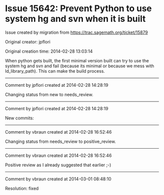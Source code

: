 # Issue 15642: Prevent Python to use system hg and svn when it is built

Issue created by migration from https://trac.sagemath.org/ticket/15879

Original creator: jpflori

Original creation time: 2014-02-28 13:03:14

When python gets built, the first minimal version built can try to use the system hg and svn and fail (because its minimal or because we mess with ld_library_path).
This can make the build process.


---

Comment by jpflori created at 2014-02-28 14:28:19

Changing status from new to needs_review.


---

Comment by jpflori created at 2014-02-28 14:28:19

New commits:


---

Comment by vbraun created at 2014-02-28 16:52:46

Changing status from needs_review to positive_review.


---

Comment by vbraun created at 2014-02-28 16:52:46

Positive review as I already suggested that earlier ;-)


---

Comment by vbraun created at 2014-03-01 08:48:10

Resolution: fixed
